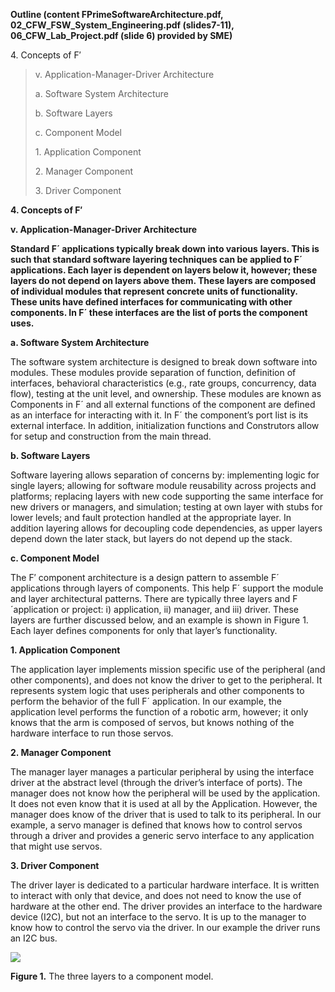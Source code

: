 **Outline (content FPrimeSoftwareArchitecture.pdf,
02\_CFW\_FSW\_System\_Engineering.pdf (slides7-11),
06\_CFW\_Lab\_Project.pdf (slide 6) provided by SME)**

4\. Concepts of F′

> v. Application-Manager-Driver Architecture
> 
> a. Software System Architecture
> 
> b. Software Layers
> 
> c. Component Model
> 
> 1\. Application Component
> 
> 2\. Manager Component
> 
> 3\. Driver Component

**4. Concepts of F′**

**v. Application-Manager-Driver Architecture**

**Standard F´ applications typically break down into various** **layers.
This is such that standard software layering techniques can be applied
to F´ applications. Each layer is dependent on layers below it, however;
these layers do not depend on layers above them. These layers are
composed of individual modules that represent concrete units of
functionality. These units have defined interfaces for communicating
with other components. In F´ these interfaces are the list of ports the
component uses.**

**a. Software System Architecture**

The software system architecture is designed to break down software into
modules. These modules provide separation of function, definition of
interfaces, behavioral characteristics (e.g., rate groups, concurrency,
data flow), testing at the unit level, and ownership. These modules are
known as Components in F´ and all external functions of the component
are defined as an interface for interacting with it. In F´ the
component’s port list is its external interface. In addition,
initialization functions and Construtors allow for setup and
construction from the main thread.

**b. Software Layers**

Software layering allows separation of concerns by: implementing logic
for single layers; allowing for software module reusability across
projects and platforms; replacing layers with new code supporting the
same interface for new drivers or managers, and simulation; testing at
own layer with stubs for lower levels; and fault protection handled at
the appropriate layer. In addition layering allows for decoupling code
dependencies, as upper layers depend down the later stack, but layers do
not depend up the stack.

**c. Component Model**

The F′ component architecture is a design pattern to assemble F´
applications through layers of components. This help F´ support the
module and layer architectural patterns. There are typically three
layers and F´application or project: i) application, ii) manager, and
iii) driver. These layers are further discussed below, and an example is
shown in Figure 1. Each layer defines components for only that layer’s
functionality.

**1. Application Component**

The application layer implements mission specific use of the peripheral
(and other components), and does not know the driver to get to the
peripheral. It represents system logic that uses peripherals and other
components to perform the behavior of the full F´ application. In our
example, the application level performs the function of a robotic arm,
however; it only knows that the arm is composed of servos, but knows
nothing of the hardware interface to run those servos.

**2. Manager Component**

The manager layer manages a particular peripheral by using the interface
driver at the abstract level (through the driver’s interface of ports).
The manager does not know how the peripheral will be used by the
application. It does not even know that it is used at all by the
Application. However, the manager does know of the driver that is used
to talk to its peripheral. In our example, a servo manager is defined
that knows how to control servos through a driver and provides a generic
servo interface to any application that might use servos.

**3. Driver Component**

The driver layer is dedicated to a particular hardware interface. It is
written to interact with only that device, and does not need to know the
use of hardware at the other end. The driver provides an interface to
the hardware device (I2C), but not an interface to the servo. It is up
to the manager to know how to control the servo via the driver. In our
example the driver runs an I2C bus.

![](./media/image1.emf)

**Figure 1.** The three layers to a component model.
